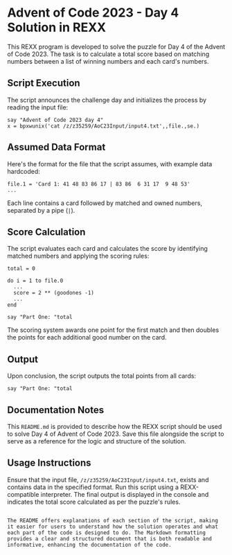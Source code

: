# Advent of Code 2023 - Day 4 Solution in REXX

This REXX program is developed to solve the puzzle for Day 4 of the Advent of Code 2023. The task is to calculate a total score based on matching numbers between a list of winning numbers and each card's numbers.

## Script Execution

The script announces the challenge day and initializes the process by reading the input file:

```rexx
say "Advent of Code 2023 day 4"
x = bpxwunix('cat /z/z35259/AoC23Input/input4.txt',,file.,se.)
```

## Assumed Data Format

Here's the format for the file that the script assumes, with example data hardcoded:

```rexx
file.1 = 'Card 1: 41 48 83 86 17 | 83 86  6 31 17  9 48 53'
...
```

Each line contains a card followed by matched and owned numbers, separated by a pipe (`|`).

## Score Calculation

The script evaluates each card and calculates the score by identifying matched numbers and applying the scoring rules:

```rexx
total = 0

do i = 1 to file.0
  ...
  score = 2 ** (goodones -1)
  ...
end

say "Part One: "total
```

The scoring system awards one point for the first match and then doubles the points for each additional good number on the card.

## Output

Upon conclusion, the script outputs the total points from all cards:

```rexx
say "Part One: "total
```

## Documentation Notes

This `README.md` is provided to describe how the REXX script should be used to solve Day 4 of Advent of Code 2023. Save this file alongside the script to serve as a reference for the logic and structure of the solution.

## Usage Instructions

Ensure that the input file, `/z/z35259/AoC23Input/input4.txt`, exists and contains data in the specified format. Run this script using a REXX-compatible interpreter. The final output is displayed in the console and indicates the total score calculated as per the puzzle's rules.

```

The README offers explanations of each section of the script, making it easier for users to understand how the solution operates and what each part of the code is designed to do. The Markdown formatting provides a clear and structured document that is both readable and informative, enhancing the documentation of the code.
